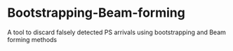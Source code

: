 # Bootstrapping-Beam-forming
A tool to discard falsely detected PS arrivals using bootstrapping and Beam forming methods
